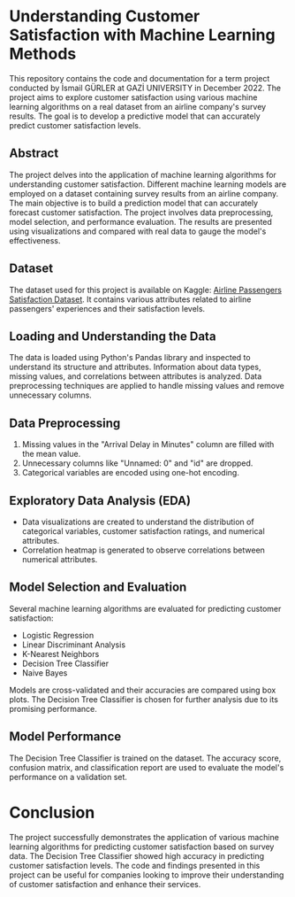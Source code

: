 # Understanding Customer Satisfaction with Machine Learning Methods
This repository contains the code and documentation for a term project conducted by İsmail GÜRLER at GAZİ UNIVERSITY in December 2022. 
The project aims to explore customer satisfaction using various machine learning algorithms on a real dataset from an airline company's survey results. 
The goal is to develop a predictive model that can accurately predict customer satisfaction levels.

## Abstract
The project delves into the application of machine learning algorithms for understanding customer satisfaction. Different machine learning models are employed on a dataset containing survey results from an airline company. 
The main objective is to build a prediction model that can accurately forecast customer satisfaction. 
The project involves data preprocessing, model selection, and performance evaluation. The results are presented using visualizations and compared with real data to gauge the model's effectiveness.

## Dataset
The dataset used for this project is available on Kaggle: [Airline Passengers Satisfaction Dataset](https://www.kaggle.com/datasets/teejmahal20/airline-passenger-satisfaction). 
It contains various attributes related to airline passengers' experiences and their satisfaction levels.

## Loading and Understanding the Data
The data is loaded using Python's Pandas library and inspected to understand its structure and attributes. Information about data types, missing values, and correlations between attributes is analyzed. 
Data preprocessing techniques are applied to handle missing values and remove unnecessary columns.

## Data Preprocessing
1. Missing values in the "Arrival Delay in Minutes" column are filled with the mean value.
2. Unnecessary columns like "Unnamed: 0" and "id" are dropped.
3. Categorical variables are encoded using one-hot encoding.

## Exploratory Data Analysis (EDA)
- Data visualizations are created to understand the distribution of categorical variables, customer satisfaction ratings, and numerical attributes.
- Correlation heatmap is generated to observe correlations between numerical attributes.

## Model Selection and Evaluation
Several machine learning algorithms are evaluated for predicting customer satisfaction:

* Logistic Regression
* Linear Discriminant Analysis
* K-Nearest Neighbors
* Decision Tree Classifier
* Naive Bayes

Models are cross-validated and their accuracies are compared using box plots. The Decision Tree Classifier is chosen for further analysis due to its promising performance.

## Model Performance
The Decision Tree Classifier is trained on the dataset.
The accuracy score, confusion matrix, and classification report are used to evaluate the model's performance on a validation set.

# Conclusion
The project successfully demonstrates the application of various machine learning algorithms for predicting customer satisfaction based on survey data. 
The Decision Tree Classifier showed high accuracy in predicting customer satisfaction levels. 
The code and findings presented in this project can be useful for companies looking to improve their understanding of customer satisfaction and enhance their services.
